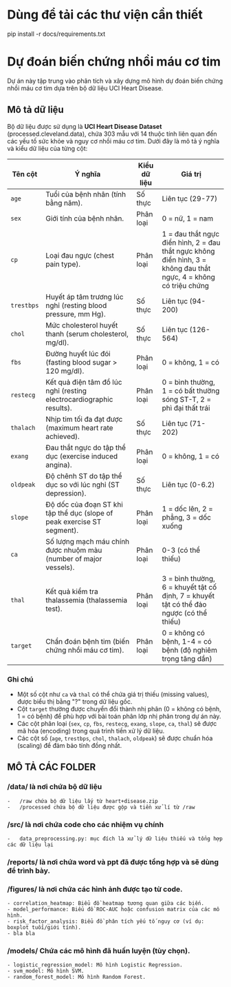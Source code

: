 # Dùng để tải các thư viện cần thiết
pip install -r docs/requirements.txt

# Dự đoán biến chứng nhồi máu cơ tim

Dự án này tập trung vào phân tích và xây dựng mô hình dự đoán biến chứng nhồi máu cơ tim dựa trên bộ dữ liệu UCI Heart Disease.

## Mô tả dữ liệu

Bộ dữ liệu được sử dụng là **UCI Heart Disease Dataset** (processed.cleveland.data), chứa 303 mẫu với 14 thuộc tính liên quan đến các yếu tố sức khỏe và nguy cơ nhồi máu cơ tim. Dưới đây là mô tả ý nghĩa và kiểu dữ liệu của từng cột:

| Tên cột      | Ý nghĩa                                                                 | Kiểu dữ liệu | Giá trị |
|--------------|-------------------------------------------------------------------------|--------------|---------|
| `age`        | Tuổi của bệnh nhân (tính bằng năm).                                     | Số thực      | Liên tục (29-77) |
| `sex`        | Giới tính của bệnh nhân.                                                | Phân loại    | 0 = nữ, 1 = nam |
| `cp`         | Loại đau ngực (chest pain type).                                        | Phân loại    | 1 = đau thắt ngực điển hình, 2 = đau thắt ngực không điển hình, 3 = không đau thắt ngực, 4 = không có triệu chứng |
| `trestbps`   | Huyết áp tâm trương lúc nghỉ (resting blood pressure, mm Hg).           | Số thực      | Liên tục (94-200) |
| `chol`       | Mức cholesterol huyết thanh (serum cholesterol, mg/dl).                 | Số thực      | Liên tục (126-564) |
| `fbs`        | Đường huyết lúc đói (fasting blood sugar > 120 mg/dl).                  | Phân loại    | 0 = không, 1 = có |
| `restecg`    | Kết quả điện tâm đồ lúc nghỉ (resting electrocardiographic results).    | Phân loại    | 0 = bình thường, 1 = có bất thường sóng ST-T, 2 = phì đại thất trái |
| `thalach`    | Nhịp tim tối đa đạt được (maximum heart rate achieved).                 | Số thực      | Liên tục (71-202) |
| `exang`      | Đau thắt ngực do tập thể dục (exercise induced angina).                 | Phân loại    | 0 = không, 1 = có |
| `oldpeak`    | Độ chênh ST do tập thể dục so với lúc nghỉ (ST depression).             | Số thực      | Liên tục (0-6.2) |
| `slope`      | Độ dốc của đoạn ST khi tập thể dục (slope of peak exercise ST segment). | Phân loại    | 1 = dốc lên, 2 = phẳng, 3 = dốc xuống |
| `ca`         | Số lượng mạch máu chính được nhuộm màu (number of major vessels).       | Phân loại    | 0-3 (có thể thiếu) |
| `thal`       | Kết quả kiểm tra thalassemia (thalassemia test).                        | Phân loại    | 3 = bình thường, 6 = khuyết tật cố định, 7 = khuyết tật có thể đảo ngược (có thể thiếu) |
| `target`     | Chẩn đoán bệnh tim (biến chứng nhồi máu cơ tim).                         | Phân loại    | 0 = không có bệnh, 1-4 = có bệnh (độ nghiêm trọng tăng dần) |

### Ghi chú
- Một số cột như `ca` và `thal` có thể chứa giá trị thiếu (missing values), được biểu thị bằng "?" trong dữ liệu gốc.
- Cột `target` thường được chuyển đổi thành nhị phân (0 = không có bệnh, 1 = có bệnh) để phù hợp với bài toán phân lớp nhị phân trong dự án này.
- Các cột phân loại (`sex`, `cp`, `fbs`, `restecg`, `exang`, `slope`, `ca`, `thal`) sẽ được mã hóa (encoding) trong quá trình tiền xử lý dữ liệu.
- Các cột số (`age`, `trestbps`, `chol`, `thalach`, `oldpeak`) sẽ được chuẩn hóa (scaling) để đảm bảo tính đồng nhất.

## MÔ TẢ CÁC FOLDER
### /data/ là nơi chứa bộ dữ liệu
    -   /raw chứa bộ dữ liệu lấy từ heart+disease.zip
    -   /processed chứa bộ dữ liệu được gộp và tiền xử lí từ /raw

### /src/ là nơi chứa code cho các nhiệm vụ chính
    -   data_preprocessing.py: mục đích là xử lý dữ liệu thiếu và tổng hợp các dữ liệu lại

### /reports/ là nơi chứa word và ppt đã được tổng hợp và sẽ dùng để trình bày.

### /figures/ là nơi chứa các hình ảnh được tạo từ code.
    - correlation_heatmap: Biểu đồ heatmap tương quan giữa các biến.
    - model_performance: Biểu đồ ROC-AUC hoặc confusion matrix của các mô hình.
    - risk_factor_analysis: Biểu đồ phân tích yếu tố nguy cơ (ví dụ: boxplot tuổi/giới tính).
    - bla bla

### /models/ Chứa các mô hình đã huấn luyện (tùy chọn).
    - logistic_regression_model: Mô hình Logistic Regression.
    - svm_model: Mô hình SVM.
    - random_forest_model: Mô hình Random Forest.